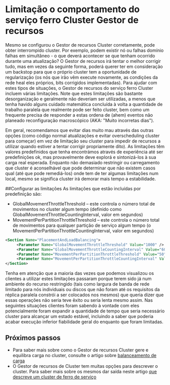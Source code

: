 <properties
   pageTitle="Limitação no Gestor de recursos de cluster de serviço ferro | Microsoft Azure"
   description="Saiba como configurar as limitações fornecidas pelo serviço ferro Cluster recurso Gestor do."
   services="service-fabric"
   documentationCenter=".net"
   authors="masnider"
   manager="timlt"
   editor=""/>

<tags
   ms.service="Service-Fabric"
   ms.devlang="dotnet"
   ms.topic="article"
   ms.tgt_pltfrm="NA"
   ms.workload="NA"
   ms.date="08/19/2016"
   ms.author="masnider"/>


# <a name="throttling-the-behavior-of-the-service-fabric-cluster-resource-manager"></a>Limitação o comportamento do serviço ferro Cluster Gestor de recursos
Mesmo se configurou o Gestor de recursos Cluster corretamente, pode obter interrompido cluster. Por exemplo, podem existir nó ou falhas domínio falhas em simultâneo - o que deverá acontecer se que tenham ocorrido durante uma atualização? O Gestor de recursos irá tentar o melhor corrigir tudo, mas em vezes da seguinte forma, poderá querer ter em consideração um backstop para que o próprio cluster tem a oportunidade de regularização (os nós que irão vêm execute novamente, as condições da rede heal eles próprios, bits corrigidos implementadas). Para ajudar com estes tipos de situações, o Gestor de recursos do serviço ferro Cluster incluem várias limitações. Note que estes limitações são bastante desorganização e geralmente não deveriam ser utilizadas, a menos que tenha havido alguns cuidado matemática concluída à volta a quantidade de trabalho paralela que realmente pode ser feito cluster, bem como um frequente precisa de responder a estas ordena de (ahem) eventos não planeado reconfiguração macroscópico (AKA: "Muito incorretas dias").

Em geral, recomendamos que evitar dias muito mau através das outras opções (como código normal atualizações e evitar overscheduling cluster para começar) em vez de limitação seu cluster para impedir de recursos a utilizar quando estiver a tentar corrigir propriamente dito). As limitações têm valores predefinidos que tenha encontrámos através de experiência até ser predefinições ok, mas provavelmente deve explorá e sintonizá-los à sua carga real esperada. Enquanto não demasiado restringir ou carregamento que cluster é aconselhável que pode determinar que não existem casos qual (até que pode remediá-los) onde tem de ter algumas limitações num local, mesmo se significa cluster irá demorar mais tempo a estabilidade.

##<a name="configuring-the-throttles"></a>Configurar as limitações
As limitações que estão incluídas por predefinição são:

-   GlobalMovementThrottleThreshold – este controla o número total de movimentos no cluster algum tempo (definido como GlobalMovementThrottleCountingInterval, valor em segundos)
-   MovementPerPartitionThrottleThreshold – este controla o número total de movimentos para qualquer partição de serviço algum tempo (o MovementPerPartitionThrottleCountingInterval, valor em segundos)

``` xml
<Section Name="PlacementAndLoadBalancing">
     <Parameter Name="GlobalMovementThrottleThreshold" Value="1000" />
     <Parameter Name="GlobalMovementThrottleCountingInterval" Value="600" />
     <Parameter Name="MovementPerPartitionThrottleThreshold" Value="50" />
     <Parameter Name="MovementPerPartitionThrottleCountingInterval" Value="600" />
</Section>
```

Tenha em atenção que a maioria das vezes que podemos visualizou os clientes a utilizar estes limitações passaram porque terem sido já num ambiente do recurso restringido (tais como largura de banda de rede limitado para nós individuais ou discos que não foram até os requisitos da réplica paralela constrói a ser colocados nos mesmos) que queria dizer que essas operações não seria teve êxito ou seria lenta mesmo assim.  Nas seguintes situações clientes foram sabendo à vontade com eles potencialmente foram expandir a quantidade de tempo que seria necessário cluster para alcançar um estado estável, incluindo a saber que poderia acabar execução inferior fiabilidade geral do enquanto que foram limitadas.

## <a name="next-steps"></a>Próximos passos
- Para saber mais sobre como o Gestor de recursos Cluster gere e equilibra carga no cluster, consulte o artigo sobre [balanceamento de carga](service-fabric-cluster-resource-manager-balancing.md)
- O Gestor de recursos de Cluster tem muitas opções para descrever o cluster. Para saber mais sobre os mesmos dar saída neste artigo [que descreve um cluster de ferro de serviço](service-fabric-cluster-resource-manager-cluster-description.md)
